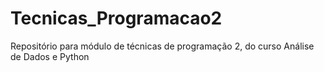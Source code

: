 # Tecnicas_Programacao2
Repositório para módulo de técnicas de programação 2, do curso Análise de Dados e Python
